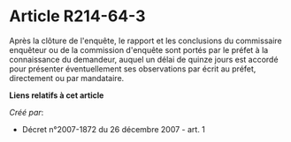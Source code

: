 # Article R214-64-3

Après la clôture de l'enquête, le rapport et les conclusions du commissaire enquêteur ou de la commission d'enquête sont
portés par le préfet à la connaissance du demandeur, auquel un délai de quinze jours est accordé pour présenter
éventuellement ses observations par écrit au préfet, directement ou par mandataire.

**Liens relatifs à cet article**

_Créé par_:

  - Décret n°2007-1872 du 26 décembre 2007 - art. 1
